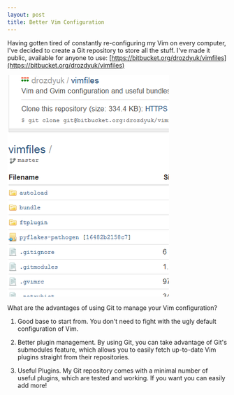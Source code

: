 ```yaml
---
layout: post
title: Better Vim Configuration
---
```

Having gotten tired of constantly re-configuring my Vim on every computer, I've
decided to create a Git repository to store all the stuff. I've made it public,
available for anyone to use: [https://bitbucket.org/drozdyuk/vimfiles](https://bitbucket.org/drozdyuk/vimfiles)

![Vimfiles Git project](../images/vimfiles.png)


What are the advantages of using Git to manage your Vim configuration?

1. Good base to start from. You don't need to fight with the ugly
   default configuration of Vim.

2. Better plugin management. By using Git, you can take advantage of Git's submodules feature, which allows 
   you to easily fetch up-to-date Vim plugins straight from their repositories.

3. Useful Plugins. My Git repository comes with a minimal number of useful
   plugins, which are tested and working. If you want you can easily add more!


